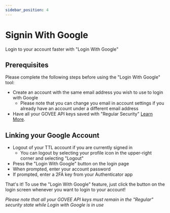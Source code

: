 ```yaml
---
sidebar_position: 4
---
```


# Signin With Google

Login to your account faster with "Login With Google"

## Prerequisites

Please complete the following steps before using the "Login With Google" tool:

- Create an account with the same email address you wish to use to login with Google
  - Please note that you can change you email in account settings if you already have an account under a different email address
- Have all your GOVEE API keys saved with "Regular Security" [Learn More](/docs/GOVEE-API-Keys/security-levels).

## Linking your Google Account

- Logout of your TTL account if you are currently signed in
  - You can logout by selecting your profile icon in the upper-right corner and selecting "Logout"
- Press the "Login With Google" button on the login page
- When prompted, enter your account password
- If prompted, enter a 2FA key from your Authenticator app

That's it! To use the "Login With Google" feature, just click the button on the login screen whenever you want to login to your account!

_Please note that all your GOVEE API keys must remain in the "Regular" security state while Login with Google is in use_